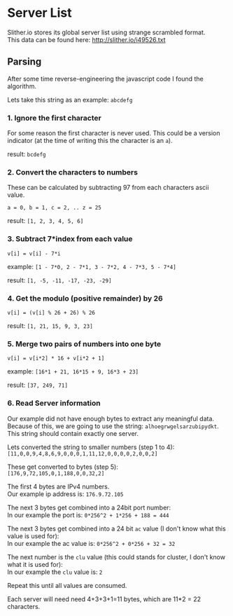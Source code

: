# Server List

Slither.io stores its global server list using strange scrambled format.  
This data can be found here: http://slither.io/i49526.txt

## Parsing
After some time reverse-engineering the javascript code I found the algorithm.

Lets take this string as an example:
`abcdefg`

### 1. Ignore the first character
For some reason the first character is never used. 
This could be a version indicator (at the time of writing this the character is an `a`).

result: `bcdefg`

### 2. Convert the characters to numbers
These can be calculated by subtracting 97 from each characters ascii value.

`a = 0, b = 1, c = 2, .. z = 25`

result: `[1, 2, 3, 4, 5, 6]`

### 3. Subtract 7*index from each value
`v[i] = v[i] - 7*i`

example: `[1 - 7*0, 2 - 7*1, 3 - 7*2, 4 - 7*3, 5 - 7*4]`

result: `[1, -5, -11, -17, -23, -29]`

### 4. Get the modulo (positive remainder) by 26
`v[i] = (v[i] % 26 + 26) % 26`

result: `[1, 21, 15, 9, 3, 23]`

### 5. Merge two pairs of numbers into one byte
`v[i] = v[i*2] * 16 + v[i*2 + 1]`

example: `[16*1 + 21, 16*15 + 9, 16*3 + 23]`

result: `[37, 249, 71]`

### 6. Read Server information
Our example did not have enough bytes to extract any meaningful data.
Because of this, we are going to use the string: `alhoegrwgelsarzubipydkt`.
This string should contain exactly one server.

Lets converted the string to smaller numbers (step 1 to 4):  
`[11,0,0,9,4,8,6,9,0,0,0,1,11,12,0,0,0,0,2,0,0,2]`

These get converted to bytes (step 5):  
`[176,9,72,105,0,1,188,0,0,32,2]`

The first 4 bytes are IPv4 numbers.  
Our example ip address is: `176.9.72.105`

The next 3 bytes get combined into a 24bit port number:  
In our example the port is: `0*256^2 + 1*256 + 188 = 444`

The next 3 bytes get combined into a 24 bit `ac` value (I don't know what this value is used for):  
In our example the ac value is: `0*256^2 + 0*256 + 32 = 32`

The next number is the `clu` value (this could stands for cluster, I don't know what it is used for):  
In our example the `clu` value is: `2`

Repeat this until all values are consumed.

Each server will need need 4+3+3+1=11 bytes, which are 11*2 = 22 characters.

